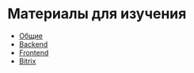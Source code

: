 # Материалы для изучения

- [Общие](general.md)
- [Backend](backend.md)
- [Frontend](frontend.md)
- [Bitrix](bitrix.md)
